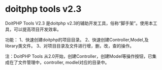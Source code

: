 doitphp tools v2.3
==================
DoitPHP Tools V2.3 是doitphp v2.3的辅助开发工具，俗称“脚手架”。使用本工具，可以提高项目开发效率。

功能：
1、快速创建doitphp的项目目录。
2、快速创建Controller,Model,及library类文件。
3、对项目目录及文件进行增，删，改，查的操作。

注：DoitPHP Tools 从2.0开始，创建Controller，创建Model等操作按钮，已集成在了文件管理中，controller, modlel对应的目录中。
